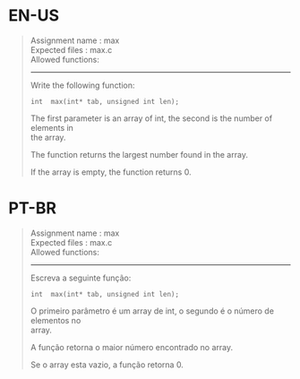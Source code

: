 # EN-US

> Assignment name  : max   
> Expected files   : max.c   
> Allowed functions:   
> 
> --------------------------------------------------------------------------------   
> 
> Write the following function:   
> 
> `int	max(int* tab, unsigned int len);`   
> 
> The first parameter is an array of int, the second is the number of elements in   
> the array.   
> 
> The function returns the largest number found in the array.   
> 
> If the array is empty, the function returns 0.   

# PT-BR

> Assignment name  : max   
> Expected files   : max.c   
> Allowed functions:   
> 
> --------------------------------------------------------------------------------   
> 
> Escreva a seguinte função:   
> 
> `int	max(int* tab, unsigned int len);`   
> 
> O primeiro parâmetro é um array de int, o segundo é o número de elementos no   
> array.   
> 
> A função retorna o maior número encontrado no array.   
> 
> Se o array esta vazio, a função retorna 0.   

